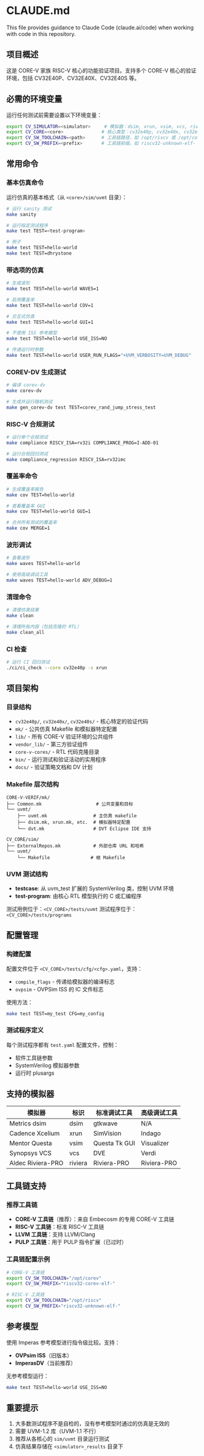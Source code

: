 # CLAUDE.md

This file provides guidance to Claude Code (claude.ai/code) when working with code in this repository.

## 项目概述

这是 CORE-V 家族 RISC-V 核心的功能验证项目。支持多个 CORE-V 核心的验证环境，包括 CV32E40P、CV32E40X、CV32E40S 等。

## 必需的环境变量

运行任何测试前需要设置以下环境变量：

```bash
export CV_SIMULATOR=<simulator>     # 模拟器：dsim, xrun, vsim, vcs, riviera
export CV_CORE=<core>              # 核心类型：cv32e40p, cv32e40x, cv32e40s
export CV_SW_TOOLCHAIN=<path>      # 工具链路径，如 /opt/riscv 或 /opt/corev
export CV_SW_PREFIX=<prefix>       # 工具链前缀，如 riscv32-unknown-elf-
```

## 常用命令

### 基本仿真命令

运行仿真的基本格式（从 `<core>/sim/uvmt` 目录）：
```bash
# 运行 sanity 测试
make sanity

# 运行指定测试程序
make test TEST=<test-program>

# 例子
make test TEST=hello-world
make test TEST=dhrystone
```

### 带选项的仿真
```bash
# 生成波形
make test TEST=hello-world WAVES=1

# 启用覆盖率
make test TEST=hello-world COV=1

# 交互式仿真
make test TEST=hello-world GUI=1

# 不使用 ISS 参考模型
make test TEST=hello-world USE_ISS=NO

# 传递运行时参数
make test TEST=hello-world USER_RUN_FLAGS="+UVM_VERBOSITY=UVM_DEBUG"
```

### COREV-DV 生成测试
```bash
# 编译 corev-dv
make corev-dv

# 生成并运行随机测试
make gen_corev-dv test TEST=corev_rand_jump_stress_test
```

### RISC-V 合规测试
```bash
# 运行单个合规测试
make compliance RISCV_ISA=rv32i COMPLIANCE_PROG=I-ADD-01

# 运行合规回归测试
make compliance_regression RISCV_ISA=rv32imc
```

### 覆盖率命令
```bash
# 生成覆盖率报告
make cov TEST=hello-world

# 查看覆盖率 GUI
make cov TEST=hello-world GUI=1

# 合并所有测试的覆盖率
make cov MERGE=1
```

### 波形调试
```bash
# 查看波形
make waves TEST=hello-world

# 使用高级调试工具
make waves TEST=hello-world ADV_DEBUG=1
```

### 清理命令
```bash
# 清理仿真结果
make clean

# 清理所有内容（包括克隆的 RTL）
make clean_all
```

### CI 检查
```bash
# 运行 CI 回归测试
./ci/ci_check --core cv32e40p -s xrun
```

## 项目架构

### 目录结构
- `cv32e40p/`, `cv32e40x/`, `cv32e40s/` - 核心特定的验证代码
- `mk/` - 公共仿真 Makefile 和模拟器特定配置
- `lib/` - 所有 CORE-V 验证环境的公共组件
- `vendor_lib/` - 第三方验证组件
- `core-v-cores/` - RTL 代码克隆目录
- `bin/` - 运行测试和验证活动的实用程序
- `docs/` - 验证策略文档和 DV 计划

### Makefile 层次结构
```
CORE-V-VERIF/mk/
├── Common.mk                    # 公共变量和目标
└── uvmt/
    ├── uvmt.mk                 # 主仿真 makefile
    ├── dsim.mk, xrun.mk, etc.  # 模拟器特定配置
    └── dvt.mk                  # DVT Eclipse IDE 支持

CV_CORE/sim/
├── ExternalRepos.mk            # 外部仓库 URL 和哈希
└── uvmt/
    └── Makefile               # 根 Makefile
```

### UVM 测试结构
- **testcase**: 从 uvm_test 扩展的 SystemVerilog 类，控制 UVM 环境
- **test-program**: 由核心 RTL 模型执行的 C 或汇编程序

测试用例位于：`<CV_CORE>/tests/uvmt`
测试程序位于：`<CV_CORE>/tests/programs`

## 配置管理

### 构建配置
配置文件位于 `<CV_CORE>/tests/cfg/<cfg>.yaml`，支持：
- `compile_flags` - 传递给模拟器的编译标志
- `ovpsim` - OVPSim ISS 的 IC 文件标志

使用方法：
```bash
make test TEST=my_test CFG=my_config
```

### 测试程序定义
每个测试程序都有 `test.yaml` 配置文件，控制：
- 软件工具链参数
- SystemVerilog 模拟器参数
- 运行时 plusargs

## 支持的模拟器

| 模拟器 | 标识 | 标准调试工具 | 高级调试工具 |
|--------|------|-------------|-------------|
| Metrics dsim | dsim | gtkwave | N/A |
| Cadence Xcelium | xrun | SimVision | Indago |
| Mentor Questa | vsim | Questa Tk GUI | Visualizer |
| Synopsys VCS | vcs | DVE | Verdi |
| Aldec Riviera-PRO | riviera | Riviera-PRO | Riviera-PRO |

## 工具链支持

### 推荐工具链
- **CORE-V 工具链**（推荐）：来自 Embecosm 的专用 CORE-V 工具链
- **RISC-V 工具链**：标准 RISC-V 工具链
- **LLVM 工具链**：支持 LLVM/Clang
- **PULP 工具链**：用于 PULP 指令扩展（已过时）

### 工具链配置示例
```bash
# CORE-V 工具链
export CV_SW_TOOLCHAIN="/opt/corev"
export CV_SW_PREFIX="riscv32-corev-elf-"

# RISC-V 工具链
export CV_SW_TOOLCHAIN="/opt/riscv"
export CV_SW_PREFIX="riscv32-unknown-elf-"
```

## 参考模型

使用 Imperas 参考模型进行指令级比较。支持：
- **OVPsim ISS**（旧版本）
- **ImperasDV**（当前推荐）

无参考模型运行：
```bash
make test TEST=hello-world USE_ISS=NO
```

## 重要提示

1. 大多数测试程序不是自检的，没有参考模型时通过的仿真是无效的
2. 需要 UVM-1.2 库（UVM-1.1 不行）
3. 推荐从各核心的 `sim/uvmt` 目录运行测试
4. 仿真结果存储在 `<simulator>_results` 目录下